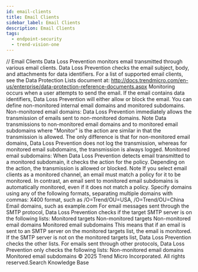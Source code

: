 ```yaml
---
id: email-clients
title: Email Clients
sidebar_label: Email Clients
description: Email Clients
tags:
  - endpoint-security
  - trend-vision-one
---
```


/*<![CDATA[*/ $('#title').html($('meta[name=map-description]').attr('content')); /*]]>*/ Email Clients Data Loss Prevention monitors email transmitted through various email clients. Data Loss Prevention checks the email subject, body, and attachments for data identifiers. For a list of supported email clients, see the Data Protection Lists document at: http://docs.trendmicro.com/en-us/enterprise/data-protection-reference-documents.aspx Monitoring occurs when a user attempts to send the email. If the email contains data identifiers, Data Loss Prevention will either allow or block the email. You can define non-monitored internal email domains and monitored subdomains. Non-monitored email domains: Data Loss Prevention immediately allows the transmission of emails sent to non-monitored domains. Note Data transmissions to non-monitored email domains and to monitored email subdomains where "Monitor" is the action are similar in that the transmission is allowed. The only difference is that for non-monitored email domains, Data Loss Prevention does not log the transmission, whereas for monitored email subdomains, the transmission is always logged. Monitored email subdomains: When Data Loss Prevention detects email transmitted to a monitored subdomain, it checks the action for the policy. Depending on the action, the transmission is allowed or blocked. Note If you select email clients as a monitored channel, an email must match a policy for it to be monitored. In contrast, an email sent to monitored email subdomains is automatically monitored, even if it does not match a policy. Specify domains using any of the following formats, separating multiple domains with commas: X400 format, such as /O=Trend/OU=USA, /O=Trend/OU=China Email domains, such as example.com For email messages sent through the SMTP protocol, Data Loss Prevention checks if the target SMTP server is on the following lists: Monitored targets Non-monitored targets Non-monitored email domains Monitored email subdomains This means that if an email is sent to an SMTP server on the monitored targets list, the email is monitored. If the SMTP server is not on the monitored targets list, Data Loss Prevention checks the other lists. For emails sent through other protocols, Data Loss Prevention only checks the following lists: Non-monitored email domains Monitored email subdomains © 2025 Trend Micro Incorporated. All rights reserved.Search Knowledge Base